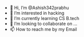 - 👋 Hi, I’m @Ashish342prabhu
- 👀 I’m interested in hacking
- 🌱 I’m currently learning CS B.tech
- 💞️ I’m looking to collaborate on ...
- 📫 How to reach me by my Email

<!---
Ashish342prabhu/Ashish342prabhu is a ✨ special ✨ repository because its `README.md` (this file) appears on your GitHub profile.
You can click the Preview link to take a look at your changes.
--->
